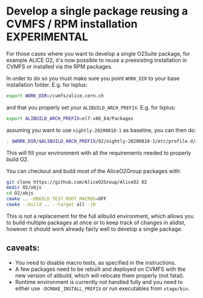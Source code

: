 # Develop a **single** package reusing a CVMFS / RPM installation **EXPERIMENTAL**

For those cases where you want to develop a single O2Suite package, for example ALICE O2, it's now possible to reuse a preexisting installation in CVMFS or
installed via the RPM packages. 

In order to do so you must make sure you point `WORK_DIR` to your base installation folder. E.g. for lxplus:

```bash
export WORK_DIR=/cvmfs/alice.cern.ch
```

and that you properly set your `ALIBUILD_ARCH_PREFIX`. E.g. for lxplus:

```bash
export ALIBUILD_ARCH_PREFIX=el7-x86_64/Packages
```

assuming you want to use `nightly-20200810-1` as baseline, you can then do:

```bash
. $WORK_DIR/$ALIBUILD_ARCH_PREFIX/O2/nightly-20200810-1/etc/profile.d/init.sh
```

This will fill your environment with all the requirements needed to properly build O2.

You can checkout and build most of the AliceO2Group packages with:

```bash
git clone https://github.com/AliceO2Group/AliceO2 O2
mkdir O2/objs
cd O2/objs
cmake .. -DBUILD_TEST_ROOT_MACROS=OFF 
cmake --build .. --target all -j8
```

This is not a replacement for the full alibuild environment, which allows you to build multiple packages at once or to keep track of
changes in alidist, however it should work already fairly well to develop a single package.

## caveats:

* You need to disable macro tests, as specified in the instructions.
* A few packages need to be rebuilt and deployed on CVMFS with the new version of alibuild, which will relocate them properly (not fatal).
* Runtime environment is currently not handled fully and you need to either use `-DCMAKE_INSTALL_PREFIX` or run executables from `stage/bin`.
